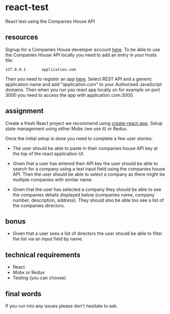 # react-test
React test using the Companies House API

## resources
Signup for a Companies House developer account [here](https://developer.companieshouse.gov.uk). To be able to use the Companies House API locally you need to add an entry in your hosts file:

```
127.0.0.1       application.com
```

Then you need to register an app [here](https://developer.companieshouse.gov.uk/developer/applications/register). Select REST API and a generic application name and add "application.com" to your Authorised JavaScript domains. Then when you run you react app locally on for example on port 3000 you need to access the app with application.com:3000.


## assignment

Create a fresh React project we recommend using [create-react-app](https://github.com/facebook/create-react-app). Setup state management using either Mobx (we use it) or Redux. 

Once the initial setup is done you need to complete a few user stories:

+ The user should be able to paste in their companies house API key at the top of the react application UI.

+ Given that a user has entered their API key the user should be able to search for a company using a text input field using the companies house API. Then the user should be able to select a company as there might be multiple companies with similar name.

+ Given that the user has selected a company they should be able to see the companies details displayed below (companies name, company number, description, address). They should also be able too see a list of the companies directors.

## bonus

+ Given that a user sees a list of directors the user should be able to filter the list via an input field by name.

## technical requirements
+ React
+ Mobx or Redux
+ Testing (you can choose)

## final words
If you run into any issues please don't hesitate to ask.
